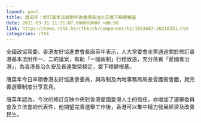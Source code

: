 ```yaml
---
layout: post
title: 唐英年：修訂基本法兩附件為香港長治久安奠下穩健根基
date: 2021-03-31 21:51:07.000000000 +08:00
link: https://news.rthk.hk/rthk/ch/component/k2/1583687-20210331.htm
categories: rthk
---
```


全國政協常委、香港友好協進會會長唐英年表示，人大常委會全票通過關於修訂香港基本法附件一、二的議案，有助「一國兩制」行穩致遠，充分落實「愛國者治港」，為香港長治久安及長遠繁榮穩定，奠下穩健根基。

唐英年今日率領香港友好協進會委員，與政制及內地事務局局長曾國衞會面，就完善選舉制度分享意見。

唐英年認為，今次的修訂反映中央對香港愛國愛港人士的信任，亦增加了選舉委員會及立法會的代表性，他期望完善選舉工作後，香港可以集中精力發展經濟及改善民生。
